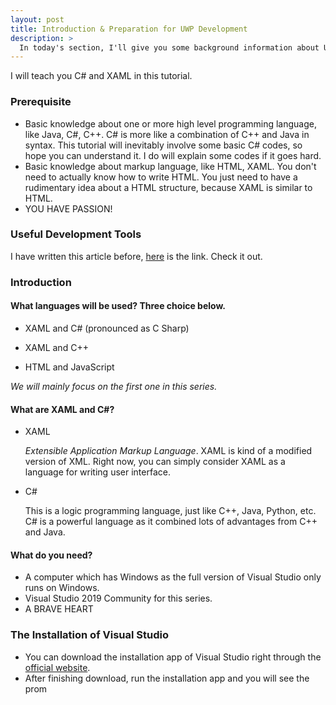 ```yaml
---
layout: post
title: Introduction & Preparation for UWP Development
description: >
  In today's section, I'll give you some background information about UWP development and help you to set up the development environment for Universal Windows Platform.
---
```


I will teach you C# and XAML in this tutorial.

### Prerequisite

* Basic knowledge about one or more high level programming language, like Java, C#, C++. C# is more like a combination of C++ and Java in syntax. This tutorial will inevitably involve some basic C# codes, so hope you can understand it. I do will explain some codes if it goes hard.
* Basic knowledge about markup language, like HTML, XAML. You don't need to actually know how to write HTML. You just need to have a rudimentary idea about a HTML structure, because XAML is similar to HTML. 
* YOU HAVE PASSION!

### Useful Development Tools

I have written this article before, [here](https://blog.idexdavis.com/posts/others/2018-06-26-useful-app-uwp-develop/) is the link. Check it out.

### Introduction

#### What languages will be used? Three choice below.

* XAML and C# (pronounced as C Sharp)

* XAML and C++

* HTML and JavaScript

*We will mainly focus on the first one in this series.*

#### What are XAML and C#?

* XAML

  *Extensible Application Markup Language*. XAML is kind of a modified version of XML. Right now, you can simply consider XAML as a language for writing user interface.

* C#

  This is a logic programming language, just like C++, Java, Python, etc. C# is a powerful language as it combined lots of advantages from C++ and Java. 

#### What do you need?

* A computer which has Windows as the full version of Visual Studio only runs on Windows.
* Visual Studio 2019 Community for this series.
* A BRAVE HEART

### The Installation of Visual Studio

* You can download the installation app of Visual Studio right through the [official website](https://visualstudio.microsoft.com).
* After finishing download, run the installation app and you will see the prom
